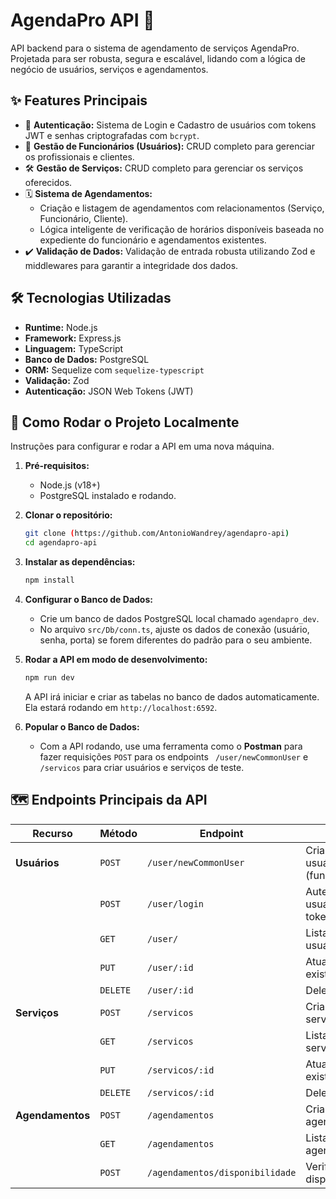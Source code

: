 # AgendaPro API 🚀

API backend para o sistema de agendamento de serviços AgendaPro. Projetada para ser robusta, segura e escalável, lidando com a lógica de negócio de usuários, serviços e agendamentos.

## ✨ Features Principais

- 🔐 **Autenticação:** Sistema de Login e Cadastro de usuários com tokens JWT e senhas criptografadas com `bcrypt`.
- 👥 **Gestão de Funcionários (Usuários):** CRUD completo para gerenciar os profissionais e clientes.
- 🛠️ **Gestão de Serviços:** CRUD completo para gerenciar os serviços oferecidos.
- 🗓️ **Sistema de Agendamentos:**
  - Criação e listagem de agendamentos com relacionamentos (Serviço, Funcionário, Cliente).
  - Lógica inteligente de verificação de horários disponíveis baseada no expediente do funcionário e agendamentos existentes.
- ✔️ **Validação de Dados:** Validação de entrada robusta utilizando Zod e middlewares para garantir a integridade dos dados.

## 🛠️ Tecnologias Utilizadas

- **Runtime:** Node.js
- **Framework:** Express.js
- **Linguagem:** TypeScript
- **Banco de Dados:** PostgreSQL
- **ORM:** Sequelize com `sequelize-typescript`
- **Validação:** Zod
- **Autenticação:** JSON Web Tokens (JWT)

## 🚀 Como Rodar o Projeto Localmente

Instruções para configurar e rodar a API em uma nova máquina.

1.  **Pré-requisitos:**

    - Node.js (v18+)
    - PostgreSQL instalado e rodando.

2.  **Clonar o repositório:**

    ```bash
    git clone (https://github.com/AntonioWandrey/agendapro-api)
    cd agendapro-api
    ```

3.  **Instalar as dependências:**

    ```bash
    npm install
    ```

4.  **Configurar o Banco de Dados:**

    - Crie um banco de dados PostgreSQL local chamado `agendapro_dev`.
    - No arquivo `src/Db/conn.ts`, ajuste os dados de conexão (usuário, senha, porta) se forem diferentes do padrão para o seu ambiente.

5.  **Rodar a API em modo de desenvolvimento:**

    ```bash
    npm run dev
    ```

    A API irá iniciar e criar as tabelas no banco de dados automaticamente. Ela estará rodando em `http://localhost:6592`.

6.  **Popular o Banco de Dados:**
    - Com a API rodando, use uma ferramenta como o **Postman** para fazer requisições `POST` para os endpoints ` /user/newCommonUser` e `/servicos` para criar usuários e serviços de teste.

## 🗺️ Endpoints Principais da API

| Recurso          | Método   | Endpoint                        | Descrição                                   |
| ---------------- | -------- | ------------------------------- | ------------------------------------------- |
| **Usuários**     | `POST`   | `/user/newCommonUser`           | Cria um novo usuário (funcionário/cliente). |
|                  | `POST`   | `/user/login`                   | Autentica um usuário e retorna um token.    |
|                  | `GET`    | `/user/`                        | Lista todos os usuários.                    |
|                  | `PUT`    | `/user/:id`                     | Atualiza um usuário existente.              |
|                  | `DELETE` | `/user/:id`                     | Deleta um usuário.                          |
| **Serviços**     | `POST`   | `/servicos`                     | Cria um novo serviço.                       |
|                  | `GET`    | `/servicos`                     | Lista todos os serviços.                    |
|                  | `PUT`    | `/servicos/:id`                 | Atualiza um serviço existente.              |
|                  | `DELETE` | `/servicos/:id`                 | Deleta um serviço.                          |
| **Agendamentos** | `POST`   | `/agendamentos`                 | Cria um novo agendamento.                   |
|                  | `GET`    | `/agendamentos`                 | Lista todos os agendamentos.                |
|                  | `POST`   | `/agendamentos/disponibilidade` | Verifica horários disponíveis.              |

